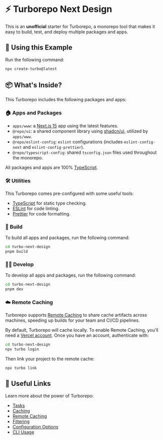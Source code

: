 # ⚡ Turborepo Next Design

This is an **unofficial** starter for Turborepo, a monorepo tool that makes it easy to build, test, and deploy multiple packages and apps.

## 🚀 Using this Example

Run the following command:

```sh
npx create-turbo@latest
```

## 📦 What's Inside?

This Turborepo includes the following packages and apps:

### 🏠 Apps and Packages

- `apps/www`: a [Next.js 15](https://nextjs.org/) app using the latest features.
- `@repo/ui`: a shared component library using [shadcn/ui](https://shadcn.dev/), utilized by `apps/www`.
- `@repo/eslint-config`: `eslint` configurations (includes `eslint-config-next` and `eslint-config-prettier`).
- `@repo/typescript-config`: shared `tsconfig.json` files used throughout the monorepo.

All packages and apps are 100% [TypeScript](https://www.typescriptlang.org/).

### 🛠️ Utilities

This Turborepo comes pre-configured with some useful tools:

- [TypeScript](https://www.typescriptlang.org/) for static type checking.
- [ESLint](https://eslint.org/) for code linting.
- [Prettier](https://prettier.io) for code formatting.

### 🔨 Build

To build all apps and packages, run the following command:

```sh
cd turbo-next-design
pnpm build
```

### 🧑‍💻 Develop

To develop all apps and packages, run the following command:

```sh
cd turbo-next-design
pnpm dev
```

### ☁️ Remote Caching

Turborepo supports [Remote Caching](https://turbo.build/repo/docs/core-concepts/remote-caching) to share cache artifacts across machines, speeding up builds for your team and CI/CD pipelines.

By default, Turborepo will cache locally. To enable Remote Caching, you'll need a [Vercel account](https://vercel.com/signup). Once you have an account, authenticate with:

```sh
cd turbo-next-design
npx turbo login
```

Then link your project to the remote cache:

```sh
npx turbo link
```

## 🔗 Useful Links

Learn more about the power of Turborepo:

- [Tasks](https://turbo.build/repo/docs/core-concepts/monorepos/running-tasks)
- [Caching](https://turbo.build/repo/docs/core-concepts/caching)
- [Remote Caching](https://turbo.build/repo/docs/core-concepts/remote-caching)
- [Filtering](https://turbo.build/repo/docs/core-concepts/monorepos/filtering)
- [Configuration Options](https://turbo.build/repo/docs/reference/configuration)
- [CLI Usage](https://turbo.build/repo/docs/reference/command-line-reference)
